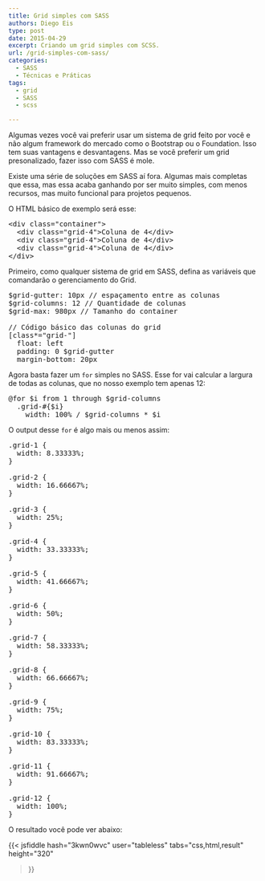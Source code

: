 ```yaml
---
title: Grid simples com SASS
authors: Diego Eis
type: post
date: 2015-04-29
excerpt: Criando um grid simples com SCSS.
url: /grid-simples-com-sass/
categories:
  - SASS
  - Técnicas e Práticas
tags:
  - grid
  - SASS
  - scss

---
```

Algumas vezes você vai preferir usar um sistema de grid feito por você e não algum framework do mercado como o Bootstrap ou o Foundation. Isso tem suas vantagens e desvantagens. Mas se você preferir um grid presonalizado, fazer isso com SASS é mole.

Existe uma série de soluções em SASS aí fora. Algumas mais completas que essa, mas essa acaba ganhando por ser muito simples, com menos recursos, mas muito funcional para projetos pequenos.

O HTML básico de exemplo será esse:

<pre class="lang-html">&lt;div class="container"&gt;
  &lt;div class="grid-4"&gt;Coluna de 4&lt;/div&gt;
  &lt;div class="grid-4"&gt;Coluna de 4&lt;/div&gt;
  &lt;div class="grid-4"&gt;Coluna de 4&lt;/div&gt;
&lt;/div&gt;
</pre>

Primeiro, como qualquer sistema de grid em SASS, defina as variáveis que comandarão o gerenciamento do Grid.

<pre class="lang-sass">$grid-gutter: 10px // espaçamento entre as colunas
$grid-columns: 12 // Quantidade de colunas
$grid-max: 980px // Tamanho do container

// Código básico das colunas do grid
[class*="grid-"]
  float: left
  padding: 0 $grid-gutter
  margin-bottom: 20px
</pre>

Agora basta fazer um `for` simples no SASS. Esse for vai calcular a largura de todas as colunas, que no nosso exemplo tem apenas 12:

<pre class="lang-sass">@for $i from 1 through $grid-columns
  .grid-#{$i}
    width: 100% / $grid-columns * $i
</pre>

O output desse `for` é algo mais ou menos assim:

<pre class="lang-css">.grid-1 {
  width: 8.33333%;
}

.grid-2 {
  width: 16.66667%;
}

.grid-3 {
  width: 25%;
}

.grid-4 {
  width: 33.33333%;
}

.grid-5 {
  width: 41.66667%;
}

.grid-6 {
  width: 50%;
}

.grid-7 {
  width: 58.33333%;
}

.grid-8 {
  width: 66.66667%;
}

.grid-9 {
  width: 75%;
}

.grid-10 {
  width: 83.33333%;
}

.grid-11 {
  width: 91.66667%;
}

.grid-12 {
  width: 100%;
}
</pre>

O resultado você pode ver abaixo:

{{< jsfiddle
  hash="3kwn0wvc"
  user="tableless"
  tabs="css,html,result"
  height="320"
>}}